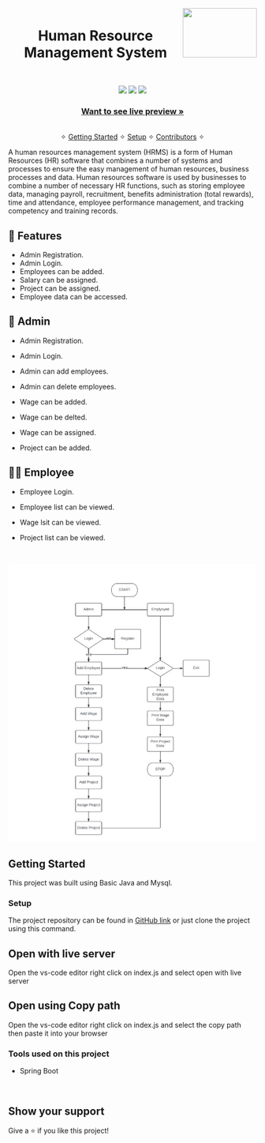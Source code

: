 <img src="https://i.gifer.com/origin/00/00b39bade24cd62da12ad886bfe11d78.gif" align="right" width="150px" height="100px"/>

<h1 align="center">Human Resource Management System</h1> 
<br />
<p align="center">
    <img src="https://img.shields.io/badge/MySQL-005C84?style=for-the-badge&logo=mysql&logoColor=white" />
    <img src="https://img.shields.io/badge/Spring-6DB33F?style=for-the-badge&logo=spring&logoColor=white" />
    <img src="https://img.shields.io/badge/java-%23ED8B00.svg?style=for-the-badge&logo=java&logoColor=white" />
    
</p>

<h3 align="center"><a href="[https://wonderful-malasada-e63214.netlify.app/]([https://luminous-cocada-0f0885.netlify.app/]([https://luminous-cocada-0f0885.netlify.app/](https://luminous-cocada-0f0885.netlify.app/)))"><strong>Want to see live preview »</strong></a></h3>

<p align="center"> 
    <br />&#10023;
    <a href="#Getting-Started">Getting Started</a> &#10023; <a href="#Setup">Setup</a> &#10023;    
    <a href="#Contributors">Contributors</a> &#10023;
  </p>
  A human resources management system (HRMS) is a form of Human Resources (HR) software that combines a number of systems and processes to ensure the easy management of human resources, business processes and data. Human resources software is used by businesses to combine a number of necessary HR functions, such as storing employee data, managing payroll, recruitment, benefits administration (total rewards), time and attendance, employee performance management, and tracking competency and training records.
<br />


## 🚀 Features
- Admin Registration.
- Admin Login.
- Employees can be added.
- Salary can be assigned.
- Project can be assigned.
- Employee data can be accessed.

## 🧠 Admin

-   Admin Registration.<br/>

-   Admin Login.<br/>

-   Admin can add employees.<br/>

-   Admin can delete employees.<br/>

-   Wage can be added.<br/>

-   Wage can be delted.<br/>

-   Wage can be assigned.<br/>

-   Project can be added.<br/>

## 🧑‍💼 Employee

-   Employee Login.<br/>

-   Employee list can be viewed.

-   Wage lsit can be viewed.

-   Project list can be viewed.

<br/>

![Flowchart](./resource/Hrms.jpg)

## Getting Started

This project was built using Basic Java and Mysql.


### Setup


The project repository can be found in [GitHub link](https://github.com/deepak2303/swell-crime-5054) or just clone the project using this command. 


## Open with live server 
Open the vs-code editor right click on index.js and select open with live server 


## Open using Copy path 
Open the vs-code editor right click on index.js and select the copy path then paste it into your browser

### Tools used on this project

- Spring Boot


<br/>


## Show your support

Give a ⭐ if you like this project!
